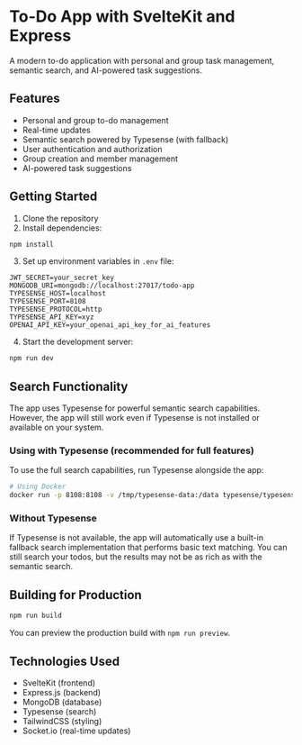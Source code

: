 # To-Do App with SvelteKit and Express

A modern to-do application with personal and group task management, semantic search, and AI-powered task suggestions.

## Features

- Personal and group to-do management
- Real-time updates
- Semantic search powered by Typesense (with fallback)
- User authentication and authorization
- Group creation and member management
- AI-powered task suggestions

## Getting Started

1. Clone the repository
2. Install dependencies:

```bash
npm install
```

3. Set up environment variables in `.env` file:

```
JWT_SECRET=your_secret_key
MONGODB_URI=mongodb://localhost:27017/todo-app
TYPESENSE_HOST=localhost
TYPESENSE_PORT=8108
TYPESENSE_PROTOCOL=http
TYPESENSE_API_KEY=xyz
OPENAI_API_KEY=your_openai_api_key_for_ai_features
```

4. Start the development server:

```bash
npm run dev
```

## Search Functionality

The app uses Typesense for powerful semantic search capabilities. However, the app will still work even if Typesense is not installed or available on your system.

### Using with Typesense (recommended for full features)

To use the full search capabilities, run Typesense alongside the app:

```bash
# Using Docker
docker run -p 8108:8108 -v /tmp/typesense-data:/data typesense/typesense:0.25.1 --data-dir /data --api-key=xyz --enable-cors
```

### Without Typesense

If Typesense is not available, the app will automatically use a built-in fallback search implementation that performs basic text matching. You can still search your todos, but the results may not be as rich as with the semantic search.

## Building for Production

```bash
npm run build
```

You can preview the production build with `npm run preview`.

## Technologies Used

- SvelteKit (frontend)
- Express.js (backend)
- MongoDB (database)
- Typesense (search)
- TailwindCSS (styling)
- Socket.io (real-time updates)
